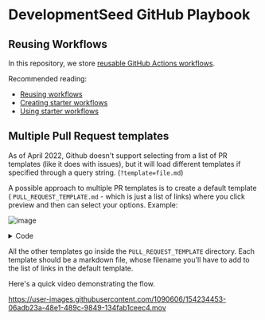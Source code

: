 # DevelopmentSeed GitHub Playbook

## Reusing Workflows

In this repository, we store [reusable GitHub Actions workflows](https://docs.github.com/en/actions/using-workflows/reusing-workflows).

Recommended reading:

- [Reusing workflows](https://docs.github.com/en/actions/using-workflows/reusing-workflows)
- [Creating starter workflows](https://docs.github.com/en/actions/using-workflows/creating-starter-workflows-for-your-organization)
- [Using starter workflows](https://docs.github.com/en/actions/using-workflows/using-starter-workflows)


## Multiple Pull Request templates

As of April 2022, Github doesn't support selecting from a list of PR templates (like it does with issues), but it will load different templates if specified through a query string. (`?template=file.md`)

A possible approach to multiple PR templates is to create a default template ( `PULL_REQUEST_TEMPLATE.md` - which is just a list of links) where you click preview and then can select your options. Example:  

![image](https://user-images.githubusercontent.com/1090606/154232170-c53b8ff3-b8a2-43ed-befe-fc91b4b02e46.png)

<details>
<summary>Code</summary>

```
## Available PR templates

<!--
  Github doesn't allow PR template selection the same way that it is possible with issues.
  Preview this and select the appropriate template:
-->

- [Version Release](?expand=1&template=version_release.md)
- _Alternatively delete and start empty_
```

</details>

All the other templates go inside the `PULL_REQUEST_TEMPLATE` directory. Each template should be a markdown file, whose filename you'll have to add to the list of links in the default template.


Here's a quick video demonstrating the flow.

https://user-images.githubusercontent.com/1090606/154234453-06adb23a-48e1-489c-9849-134fab1ceec4.mov
